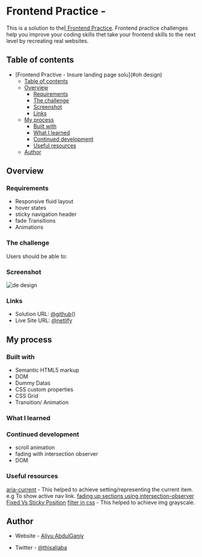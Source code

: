 # Frontend Practice - 
This is a solution to the[[ Frontend Practice](https://www.frontendpractice.com/projects/oh-studio). Frontend practice challenges help you improve your coding skills thet take your frontend skills to the next level by recreating real websites.

## Table of contents

- [Frontend Practive - Insure landing page solu](#oh design)
  - [Table of contents](#table-of-contents)
  - [Overview](#overview)
    - [Requirements](#requirements)
    - [The challenge](#the-challenge)
    - [Screenshot](#screenshot)
    - [Links](#links)
  - [My process](#my-process)
    - [Built with](#built-with)
    - [What I learned](#what-i-learned)
    - [Continued development](#continued-development)
    - [Useful resources](#useful-resources)
  - [Author](#author)


## Overview
### Requirements
- Responsive fluid layout 
- hover states
- sticky navigation header
- fade Transitions
- Animations
### The challenge

Users should be able to:

<!-- - View the optimal layout for the site depending on their device's screen size
- See hover states for all interactive elements on the page -->

### Screenshot

![de design](./images/screenshot.png)


### Links

- Solution URL: [@github](https://github.com/alialaba/DE-DESIGN)()
- Live Site URL: [@netlify](https://designer-showcase.netlify.app/)

## My process

### Built with

- Semantic HTML5 markup
- DOM
- Dummy Datas
- CSS custom properties
- CSS Grid
- Transition/ Animation


### What I learned
<!-- - Strengthen my knowledge on BEM pattern for naming convention.
- Understand the trick of min css property and minmax() with grid Css
- Enhance my css positioning skills and usage of pseudo elements -->


### Continued development
- scroll animation
- fading with intersection observer
- DOM
<!-- - Css positioning and pseudo element
- Responsiveness (fluid spacing, layout and fluid font size).  -->

### Useful resources

[aria-current](https://developer.mozilla.org/en-US/docs/Web/Accessibility/ARIA/Attributes/aria-current) - This helped to achieve setting/representing  the current item. e.g To show active nav link.
[fading up sections using intersection-observer](https://dev.to/jslim/fading-up-sections-using-intersection-observer-3fhj)
[Fixed Vs Sticky Position](https://www.kevinpowell.co/article/positition-fixed-vs-sticky/)
[filter in css](https://css-tricks.com/almanac/properties/f/filter/) - This helped to achieve img grayscale.

<!-- - [A Deep Dive Into CSS Grid minmax()]() - This helped me  to achieve a 3 column responsive layout with 3 lines of code. I really liked this pattern and will use it going forward.
- [Background position]() - This is an amazing article which helped me finally understand to position bg images in x and y axis. I'd recommend it to anyone still learning this concept. -->


## Author

- Website - [Aliyu AbdulGaniy](https://www.github.com/alialaba)

- Twitter - [@thisaliaba](https://www.twitter.com/thisaliaba)

